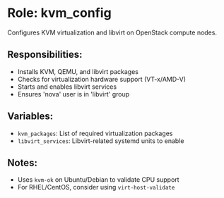 # Role: kvm_config

Configures KVM virtualization and libvirt on OpenStack compute nodes.

## Responsibilities:
- Installs KVM, QEMU, and libvirt packages
- Checks for virtualization hardware support (VT-x/AMD-V)
- Starts and enables libvirt services
- Ensures 'nova' user is in 'libvirt' group

## Variables:
- `kvm_packages`: List of required virtualization packages
- `libvirt_services`: Libvirt-related systemd units to enable

## Notes:
- Uses `kvm-ok` on Ubuntu/Debian to validate CPU support
- For RHEL/CentOS, consider using `virt-host-validate`

